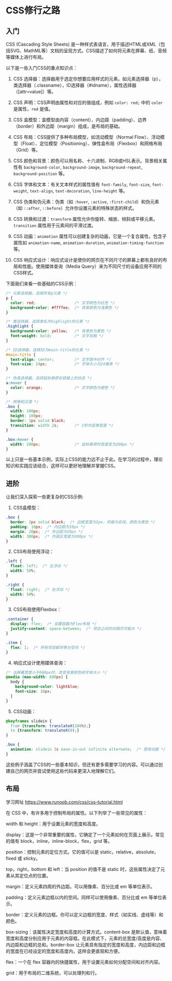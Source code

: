 # CSS修行之路

## 入门

CSS (Cascading Style Sheets) 是一种样式表语言，用于描述HTML或XML（包括SVG、MathML等）文档的呈现方式。CSS描述了如何将元素在屏幕、纸、音频等媒体上进行布局。

以下是一些入门CSS的重点知识点：

1. CSS 选择器：选择器用于选定你想要应用样式的元素。如元素选择器（p），类选择器（.classname），ID选择器（#idname），属性选择器（[attr=value]）等。

2. CSS 声明：CSS声明由属性和对应的值组成，例如 `color: red;` 中的 `color` 是属性，`red` 是值。

3. CSS 盒模型：盒模型由内容（content）、内边距（padding）、边界（border）和外边距（margin）组成，是布局的基础。

4. CSS 布局：CSS提供了多种布局模型，如流动模型（Normal Flow）、浮动模型（Float）、定位模型（Positioning）、弹性盒布局（Flexbox）和网格布局（Grid）等。

5. CSS 颜色和背景：颜色可以用名称、十六进制、RGB或HSL表示。背景相关属性有 `background-color`, `background-image`, `background-repeat`, `background-position` 等。

6. CSS 字体和文本：有关文本样式的属性值有 `font-family`, `font-size`, `font-weight`, `text-align`, `text-decoration`, `line-height` 等。

7. CSS 伪类和伪元素：伪类（如 `:hover`, `:active`, `:first-child`）和伪元素（如 `::after`, `::before`）允许你设置元素的特殊状态的样式。

8. CSS 转换和过渡：`transform` 属性允许你旋转、缩放、倾斜或平移元素。`transition` 属性用于元素间的平滑过渡。

9. CSS 动画：`animation` 属性可以创建复杂的动画，它是一个复合属性，包含子属性如 `animation-name`, `animation-duration`, `animation-timing-function` 等。

10. CSS 响应式设计：响应式设计是使你的网页在不同尺寸的屏幕上都有良好的布局和性能。使用媒体查询（Media Query）来为不同尺寸的设备应用不同的CSS样式。

下面我们来看一些基础的CSS示例：

```css
/* 元素选择器，选择所有p元素 */
p {
  color: red;                 /* 文字颜色为红色 */
  background-color: #ffffee;  /* 背景颜色为浅黄色 */
}

/* 类选择器，选择类名为highlight的元素 */
.highlight {
  background-color: yellow;   /* 背景色为黄色 */
  font-weight: bold;          /* 文字加粗 */
}

/* ID选择器，选择ID为main-title的元素 */
#main-title {
  text-align: center;         /* 文字居中对齐 */
  font-size: 24px;            /* 字体大小为24像素 */
}

/* 伪类选择器，选择鼠标悬停在链接上的状态 */
a:hover {
  color: orange;              /* 文字颜色为橙色 */
}

/* 转换和过渡 */
.box {
  width: 100px;
  height: 100px;
  border: 1px solid black;
  transition: width 2s;       /* 2秒内变换宽度 */
}

.box:hover {
  width: 200px;               /* 鼠标悬停时宽度变为200px */
}
```

以上只是一些基本示例，实际上CSS的能力远不止于此。在学习的过程中，理论知识和实践应该结合，这样可以更好地理解并掌握CSS。

## 进阶

让我们深入探索一些更复杂的CSS示例:

1. CSS盒模型：

```css
.box {
  border: 2px solid black;  /* 边框宽度为2px，风格为实线，颜色为黑色 */
  padding: 10px;  /* 内边距为10px */
  margin: 20px;  /* 外边距为20px */
  width: 300px;  /* 内容区宽度为300px */
}
```

2. CSS布局使用浮动：

```css
.left {
  float: left;  /* 左浮动 */
  width: 50%;
}

.right {
  float: right;  /* 右浮动 */
  width: 50%;
}
```

3. CSS布局使用Flexbox：

```css
.container {
  display: flex;  /* 设置容器为Flex布局 */
  justify-content: space-between;  /* 项目之间的间隔尽可能大 */
}

.item {
  flex: 1;  /* 所有项目都将等分空间 */
}
```

4. 响应式设计使用媒体查询：

```css
/* 当屏幕宽度小于600px时，改变背景颜色和字体大小 */
@media (max-width: 600px) {
  body {
    background-color: lightblue;
    font-size: 18px;
  }
}
```

5. CSS动画：

```css
@keyframes slidein {
  from {transform: translateX(100%);}
  to {transform: translateX(0);}
}

.box {
  animation: slidein 3s ease-in-out infinite alternate;  /* 使用动画 */
}
```

这些例子涵盖了CSS的一些基本知识，但还有更多需要学习的内容。可以通过创建自己的网页并尝试使用这些代码来更深入地理解它们。

## 布局

学习网址 <https://www.runoob.com/css/css-tutorial.html>

在 CSS 中，有许多用于控制布局的属性。以下列举了一些常见的属性：

width 和 height：用于设置元素的宽度和高度。

display：这是一个非常重要的属性，它确定了一个元素如何在页面上展示。常见的值有 block，inline，inline-block，flex，grid 等。

position：控制元素的定位方式。它的值可以是 static，relative，absolute，fixed 或 sticky。

top，right，bottom 和 left：当 position 的值不是 static 时，这些属性决定了元素从其定位点的位置。

margin：定义元素四周的外边距。可以用像素、百分比或 em 等单位表示。

padding：定义元素边框以内的空间。同样可以使用像素、百分比或 em 等单位表示。

border：定义元素的边框。你可以定义边框的宽度、样式（如实线、虚线等）和颜色。

box-sizing：该属性决定宽度和高度的计算方式。content-box 是默认值，意味着宽度和高度分别应用于元素的内容框。在此模式下，元素的总宽度/高度是内容、内边距和边框的总和。border-box 让元素具有指定的宽度和高度，内边距和边框的宽度在已经设定的宽度和高度内，这样会更直观和方便。

flex：一个在 flex 容器内的快捷属性，用于设置元素如何分配空间和对齐内容。

grid：用于布局的二维系统，可以处理列和行。
